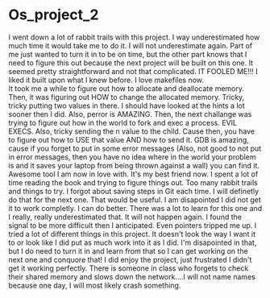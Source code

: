 # Os_project_2
I went down a lot of rabbit trails with this project. I way underestimated how much time it would take me to do it. I will not underestimate again. Part of me just wanted to turn it in to be on time, but the other part knows that I need to figure this out because the next project will be built on this one.   It seemed pretty straightforward and not that complicated. IT FOOLED ME!!! I liked it built upon what I knew before. I love makefiles now.  
It took me a while to figure out how to allocate and deallocate memory. Then, it was figuring out HOW to change the allocated memory. Tricky, tricky putting two values in there.  I should have looked at the hints a lot sooner then I did. Also, perror is AMAZING. 
Then, the next challange was trying to figure out how in the world to fork and exec a process. EVIL EXECS. Also, tricky sending the n value to the child. Cause then, you have to figure out how to USE that value AND how to send it. 
GDB is amazing, cause if you forget to put in some error messages (Also, not good to not put in error messages, then you have no idea where in the world your problem is and it saves your laptop from being thrown against a wall) you can find it. Awesome tool I am now in love with. It's my best friend now.
I spent a lot of time reading the book and trying to figure things out. Too many rabbit trails and things to try. I forgot about saving steps in Git each time. I will definetly do that for the next one. That would be useful. 
I am disapointed I did not get it to work completly. I can do better. There was a lot to learn for this one and I really, really underestimated that. It will not happen again. I found the signal to be more difficult then I anticipated. Even pointers tripped me up. I tried a lot of different things in this project. It doesn't look the way I want it to or look like I did put as much work into it as I did. I'm disapointed in that, but I do need to turn it in and learn from that so I can get working on the next one and conquore that! I did enjoy the project, just frustrated I didn't get it working perfectly. 
There is someone in class who forgets to check their shared memory and slows down the network....I will not name names because one day, I will most likely crash something. 


